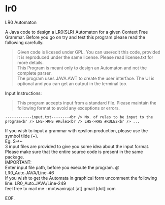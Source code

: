 # lr0
LR0 Automaton

A Java code to design a LR0(SLR) Automaton for a given Context Free Grammar. Before you go on try and test this program please read the following carefully.

> Given code is licesed under GPL. You can use/edit this code, provided it is reproduced under the same license. Please read license.txt for more details.<br /> 
> This Program is meant only to design an Automaton and not the complete parser.<br />
> The program uses JAVA.AWT to create the user interface. The UI is optional and you can get an output in the terminal too.<br />

Input Instructions:
> This program accepts input from a standard file. Please maintain the following format to avoid any exceptions or errors.<br />

`
------------input.txt--------<br />
No. of rules to be input to the program<br />
LHS->RHS #Rule1<br />
LHS->RHS #RULE2<br />
...
`

If you wish to input a grammar with epsilon production, please use the symbol tilde (~).<br />
Eg. S->~<br />
3 input files are provided to give you some idea about the input format.<br />
Please make sure <stray> that the entire source code is present in the same package.<br/>
IMPORTANT: <br/>
Enter input file path, before you execute the program. @ LR0_Auto.JAVA/Line-46<br/>
If you wish to get the Automata in graphical form uncomment the following line. LR0_Auto.JAVA/Line-249<br/>
feel free to mail me : motwanirajat [at] gmail [dot] com <br />

EOF.
